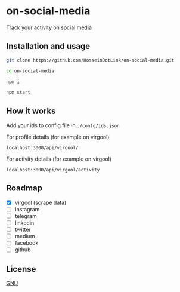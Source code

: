 # on-social-media

Track your activity on social media


## Installation and usage


```bash
git clone https://github.com/HosseinDotLink/on-social-media.git

cd on-social-media

npm i

npm start
```

## How it works
Add your ids to config file in ```./confg/ids.json```

For profile details (for example on virgool)
```http
localhost:3000/api/virgool/
```
For activity details (for example on virgool)
```http
localhost:3000/api/virgool/activity
```

## Roadmap
- [x] virgool (scrape data)
- [ ] instagram
- [ ] telegram
- [ ] linkedin
- [ ] twitter
- [ ] medium
- [ ] facebook
- [ ] github

## License
[GNU](https://github.com/HosseinDotLink/on-social-media/blob/main/LICENSE)
